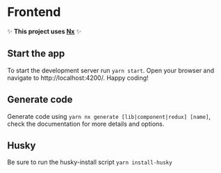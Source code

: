 # Frontend

✨ **This project uses [Nx](https://nx.dev)** ✨

## Start the app

To start the development server run `yarn start`. Open your browser and navigate to http://localhost:4200/. Happy
coding!

## Generate code

Generate code using `yarn nx generate [lib|component|redux] [name]`, check the documentation for more details and
options.

## Husky

Be sure to run the husky-install script `yarn install-husky`
